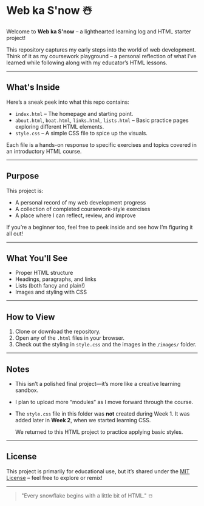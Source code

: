 # Web ka S'now ☃️

Welcome to **Web ka S'now** – a lighthearted learning log and HTML starter project!

This repository captures my early steps into the world of web development. Think of it as my coursework playground – a personal reflection of what I’ve learned while following along with my educator’s HTML lessons.

---

##  What's Inside

Here’s a sneak peek into what this repo contains:

- `index.html` – The homepage and starting point.
- `about.html`, `boat.html`, `links.html`, `lists.html` – Basic practice pages exploring different HTML elements.
- `style.css` – A simple CSS file to spice up the visuals.

Each file is a hands-on response to specific exercises and topics covered in an introductory HTML course.

---

##  Purpose

This project is:
- A personal record of my web development progress
- A collection of completed coursework-style exercises
- A place where I can reflect, review, and improve

If you’re a beginner too, feel free to peek inside and see how I’m figuring it all out!

---

##  What You'll See

-  Proper HTML structure
-  Headings, paragraphs, and links
-  Lists (both fancy and plain!)
-  Images and styling with CSS

---

##  How to View

1. Clone or download the repository.
2. Open any of the `.html` files in your browser.
3. Check out the styling in `style.css` and the images in the `/images/` folder.

---

##  Notes

- This isn’t a polished final project—it’s more like a creative learning sandbox.
- I plan to upload more “modules” as I move forward through the course.
- The `style.css` file in this folder was **not** created during Week 1.
  It was added later in **Week 2**, when we started learning CSS.

  We returned to this HTML project to practice applying basic styles.

---

##  License

This project is primarily for educational use, but it’s shared under the [MIT License](LICENSE) – feel free to explore or remix!

---

> "Every snowflake begins with a little bit of HTML." ☃️
